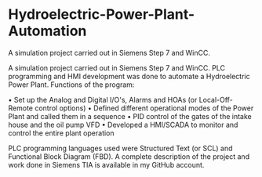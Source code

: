 # Hydroelectric-Power-Plant-Automation
A simulation project carried out in Siemens Step 7 and WinCC. 

A simulation project carried out in Siemens Step 7 and WinCC. PLC programming and HMI development was done to automate a Hydroelectric Power Plant. Functions of the program:

• Set up the Analog and Digital I/O's, Alarms and HOAs (or Local-Off-Remote control options)
• Defined different operational modes of the Power Plant and called them in a sequence
• PID control of the gates of the intake house and the oil pump VFD
• Developed a HMI/SCADA to monitor and control the entire plant operation

PLC programming languages used were Structured Text (or SCL) and Functional Block Diagram (FBD). A complete description of the project and work done in Siemens TIA is available in my GitHub account.
